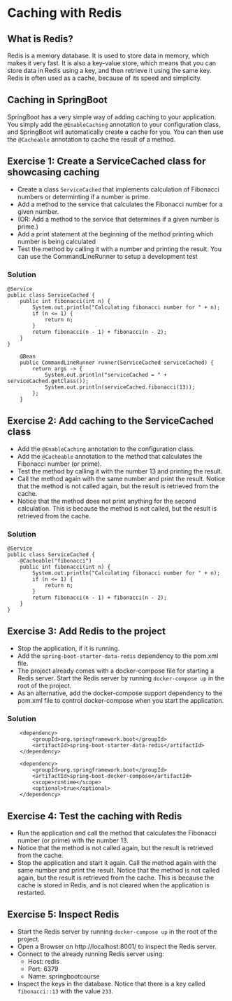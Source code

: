 # Caching with Redis

## What is Redis?
Redis is a memory database. It is used to store data in memory, which makes it very fast. It is also a key-value store, which means that you can store data in Redis using a key, and then retrieve it using the same key. Redis is often used as a cache, because of its speed and simplicity.

## Caching in SpringBoot
SpringBoot has a very simple way of adding caching to your application. You simply add the `@EnableCaching` annotation to your configuration class, and SpringBoot will automatically create a cache for you. You can then use the `@Cacheable` annotation to cache the result of a method.

## Exercise 1: Create a ServiceCached class for showcasing caching

- Create a class `ServiceCached` that implements calculation of Fibonacci numbers or determinting if a number is prime.
- Add a method to the service that calculates the Fibonacci number for a given number.
- (OR: Add a method to the service that determines if a given number is prime.)
- Add a print statement at the beginning of the method printing which number is being calculated
- Test the method by calling it with a number and printing the result. You can use the CommandLineRunner to setup a development test

### Solution
```
@Service
public class ServiceCached {
    public int fibonacci(int n) {
        System.out.println("Calculating fibonacci number for " + n);
        if (n <= 1) {
            return n;
        }
        return fibonacci(n - 1) + fibonacci(n - 2);
    }
}
```

```
    @Bean
    public CommandLineRunner runner(ServiceCached serviceCached) {
        return args -> {
            System.out.println("serviceCached = " + serviceCached.getClass());
            System.out.println(serviceCached.fibonacci(13));
        };
    }

```

## Exercise 2: Add caching to the ServiceCached class
- Add the `@EnableCaching` annotation to the configuration class.
- Add the `@Cacheable` annotation to the method that calculates the Fibonacci number (or prime).
- Test the method by calling it with the number 13 and printing the result.
- Call the method again with the same number and print the result. Notice that the method is not called again, but the result is retrieved from the cache.
- Notice that the method does not print anything for the second calculation. This is because the method is not called, but the result is retrieved from the cache.


### Solution
```
@Service
public class ServiceCached {
    @Cacheable("fibonacci")
    public int fibonacci(int n) {
        System.out.println("Calculating fibonacci number for " + n);
        if (n <= 1) {
            return n;
        }
        return fibonacci(n - 1) + fibonacci(n - 2);
    }
}
```


## Exercise 3: Add Redis to the project
- Stop the application, if it is running.
- Add the `spring-boot-starter-data-redis` dependency to the pom.xml file.
- The project already comes with a docker-compose file for starting a Redis server. Start the Redis server by running `docker-compose up` in the root of the project.
- As an alternative, add the docker-compose support dependency to the pom.xml file to control docker-compose when you start the application.

### Solution
```
    <dependency>
        <groupId>org.springframework.boot</groupId>
        <artifactId>spring-boot-starter-data-redis</artifactId>
    </dependency>
    
    <dependency>
        <groupId>org.springframework.boot</groupId>
        <artifactId>spring-boot-docker-compose</artifactId>
        <scope>runtime</scope>
        <optional>true</optional>
    </dependency>
``` 

## Exercise 4: Test the caching with Redis
- Run the application and call the method that calculates the Fibonacci number (or prime) with the number 13.
- Notice that the method is not called again, but the result is retrieved from the cache.
- Stop the application and start it again. Call the method again with the same number and print the result. Notice that the method is not called again, but the result is retrieved from the cache. This is because the cache is stored in Redis, and is not cleared when the application is restarted.

## Exercise 5: Inspect Redis
- Start the Redis server by running `docker-compose up` in the root of the project.
- Open a Browser on http://localhost:8001/ to inspect the Redis server.
- Connect to the already running Redis server using:
  - Host: redis
  - Port: 6379
  - Name: springbootcourse
- Inspect the keys in the database. Notice that there is a key called `fibonacci::13` with the value `233`.





